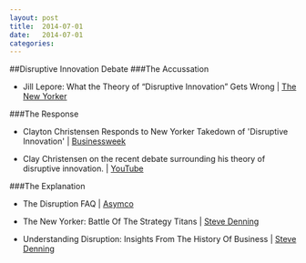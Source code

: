 ```yaml
---
layout: post
title:  2014-07-01
date:   2014-07-01
categories:
---
```


##Disruptive Innovation Debate
###The Accussation
- Jill Lepore: What the Theory of “Disruptive Innovation” Gets Wrong
 | [The New Yorker][tny-lepore]
 
###The Response
- Clayton Christensen Responds to New Yorker Takedown of 'Disruptive Innovation'
 | [Businessweek][bw-clay]
 
- Clay Christensen on the recent debate surrounding his theory of disruptive innovation. | [YouTube][hbs-clay]
 
###The Explanation
- The Disruption FAQ | [Asymco][asymco]

- The New Yorker: Battle Of The Strategy Titans | [Steve Denning][denning-1]

- Understanding Disruption: Insights From The History Of Business | [Steve Denning][denning-2]

[tny-lepore]:http://www.newyorker.com/reporting/2014/06/23/140623fa_fact_lepore
[bw-clay]:http://www.businessweek.com/articles/2014-06-20/clayton-christensen-responds-to-new-yorker-takedown-of-disruptive-innovation
[asymco]:http://www.asymco.com/2014/06/25/the-disruption-faq/
[hbs-clay]:https://www.youtube.com/watch?v=9ouwUs4QmFQ

[denning-1]:http://www.forbes.com/sites/stevedenning/2014/06/19/the-new-yorker-battle-of-the-strategy-titans/
[denning-2]:http://www.forbes.com/sites/stevedenning/2014/06/24/understanding-disruption-insights-from-the-history-of-business/
